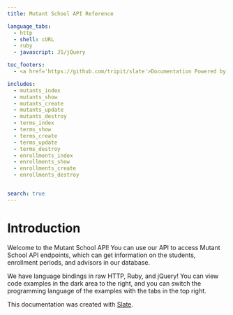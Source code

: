 ```yaml
---
title: Mutant School API Reference

language_tabs:
  - http
  - shell: cURL
  - ruby
  - javascript: JS/jQuery

toc_footers:
  - <a href='https://github.com/tripit/slate'>Documentation Powered by Slate</a>

includes:
  - mutants_index
  - mutants_show
  - mutants_create
  - mutants_update
  - mutants_destroy
  - terms_index
  - terms_show
  - terms_create
  - terms_update
  - terms_destroy
  - enrollments_index
  - enrollments_show
  - enrollments_create
  - enrollments_destroy


search: true
---
```


# Introduction

Welcome to the Mutant School API! You can use our API to access Mutant School API endpoints, which can get information on the students, enrollment periods, and advisors in our database.

We have language bindings in raw HTTP, Ruby, and jQuery! You can view code examples in the dark area to the right, and you can switch the programming language of the examples with the tabs in the top right.

This documentation was created with [Slate](https://github.com/tripit/slate).
